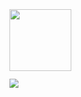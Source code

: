 <img src="https://i.ibb.co/W470zKcJ/7463d78d184c43bb878ee9b63d5e8652.gif" width="110">

![](https://komarev.com/ghpvc/?username=dimlycore&color=A3AFCC&label=♡) <p align="center">


<!--
**dimlycore/dimlycore** is a ✨ _special_ ✨ repository because its `README.md` (this file) appears on your GitHub profile.

Here are some ideas to get you started:

- 🔭 I’m currently working on ...
- 🌱 I’m currently learning ...
- 👯 I’m looking to collaborate on ...
- 🤔 I’m looking for help with ...
- 💬 Ask me about ...
- 📫 How to reach me: ...
- 😄 Pronouns: ...
- ⚡ Fun fact: ...
-->

